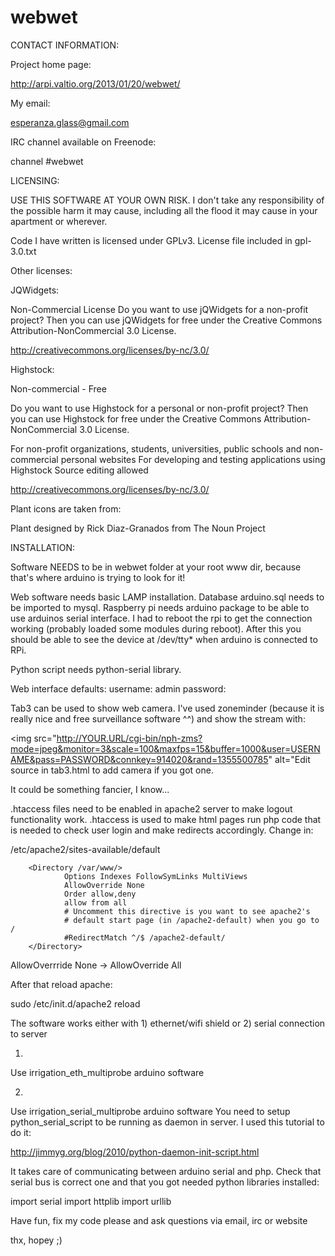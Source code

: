webwet
======

CONTACT INFORMATION:

Project home page:

http://arpi.valtio.org/2013/01/20/webwet/

My email:

esperanza.glass@gmail.com

IRC channel available on Freenode:

channel #webwet

LICENSING:


USE THIS SOFTWARE AT YOUR OWN RISK. I don't take any responsibility of the possible harm it may cause,
including all the flood it may cause in your apartment or wherever.

Code I have written is licensed under GPLv3. License file included in gpl-3.0.txt

Other licenses:

JQWidgets:

Non-Commercial License
Do you want to use jQWidgets for a non-profit project? Then you can use jQWidgets for free under the Creative Commons Attribution-NonCommercial 3.0 License.

http://creativecommons.org/licenses/by-nc/3.0/

Highstock:

Non-commercial - Free

Do you want to use Highstock for a personal or non-profit project? Then you can use Highstock for free under the Creative Commons Attribution-NonCommercial 3.0 License.

For non-profit organizations, students, universities, public schools and non-commercial personal websites
For developing and testing applications using Highstock
Source editing allowed

http://creativecommons.org/licenses/by-nc/3.0/

Plant icons are taken from:

Plant designed by Rick Diaz-Granados from The Noun Project


INSTALLATION:

Software NEEDS to be in webwet folder at your root www dir, because that's where arduino is trying to look for it!

Web software needs basic LAMP installation. Database arduino.sql needs to be imported to mysql. Raspberry pi needs arduino
package to be able to use arduinos serial interface. I had to reboot the rpi to get  the connection working 
(probably loaded some modules during reboot). After this you should be able to see the device at /dev/tty* when arduino
is connected to RPi.

Python script needs python-serial library.

Web interface defaults:
username: admin
password:

Tab3 can be used to show web camera. I've used zoneminder (because it is really nice and free surveillance software ^^) and show the stream with:

<img src="http://YOUR.URL/cgi-bin/nph-zms?mode=jpeg&monitor=3&scale=100&maxfps=15&buffer=1000&user=USERNAME&pass=PASSWORD&connkey=914020&rand=1355500785" alt="Edit source in tab3.html to add camera if you got one.


It could be something fancier, I know...

.htaccess files need to be enabled in apache2 server to make logout functionality work. 
.htaccess is used to make html pages run php code that is needed to check user login and make redirects accordingly.
Change in:

/etc/apache2/sites-available/default

        <Directory /var/www/>
                Options Indexes FollowSymLinks MultiViews
                AllowOverride None
                Order allow,deny
                allow from all
                # Uncomment this directive is you want to see apache2's
                # default start page (in /apache2-default) when you go to /
                #RedirectMatch ^/$ /apache2-default/
        </Directory>



AllowOverrride None -> AllowOverride All

After that reload apache:

sudo /etc/init.d/apache2 reload

The software works either with 1) ethernet/wifi shield or 2) serial connection to server

1)

Use irrigation_eth_multiprobe arduino software

2)

Use irrigation_serial_multiprobe arduino software
You need to setup python_serial_script to be running as daemon in server. I used this tutorial to do it:

http://jimmyg.org/blog/2010/python-daemon-init-script.html


It takes care of communicating between arduino 
serial and php. Check that serial bus is correct one and that you got needed python libraries installed:

import serial
import httplib
import urllib

Have fun, fix my code please and ask questions via email, irc or website

thx, hopey ;)
